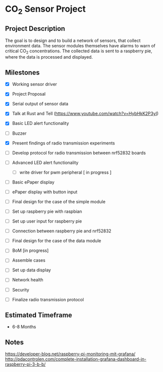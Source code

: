 # CO<sub>2</sub> Sensor Project

## Project Description
The goal is to design and to build a network of sensors, that collect environment data. The sensor modules themselves have alarms to warn of critical CO<sub>2</sub> concentrations. The collected data is sent to a raspberry pie, where the data is processed and displayed.  

## Milestones
- [x] Working sensor driver
- [x] Project Proposal
- [x] Serial output of sensor data
- [x] Talk at Rust and Tell (<https://www.youtube.com/watch?v=HybHkK2P3yI>)
- [x] Basic LED alert functionality
- [ ] Buzzer
- [x] Present findings of radio transmission experiments
- [ ] Develop protocol for radio transmission between nrf52832 boards
- [ ] Advanced LED alert functionality
  -  [ ] write driver for pwm peripheral [ in progress ]
- [ ] Basic ePaper display
- [ ] ePaper display with button input
- [ ] Final design for the case of the simple module
- [ ] Set up raspberry pie with raspbian
- [ ] Set up user input for raspberry pie
- [ ] Connection between raspberry pie and nrf52832
- [ ] Final design for the case of the data module
- [ ] BoM [in progress]
- [ ] Assemble cases
- [ ] Set up data display
- [ ] Network health
- [ ] Security
- [ ] Finalize radio transmission protocol


## Estimated Timeframe
- 6-8 Months

## Notes
https://developer-blog.net/raspberry-pi-monitoring-mit-grafana/
http://pdacontrolen.com/complete-installation-grafana-dashboard-in-raspberry-pi-3-b-b/
